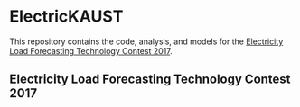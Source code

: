 # ElectricKAUST
This repository contains the code, analysis, and models for the [Electricity Load Forecasting Technology Contest 2017](https://cuusoo.com/projects/50136).

## Electricity Load Forecasting Technology Contest 2017
